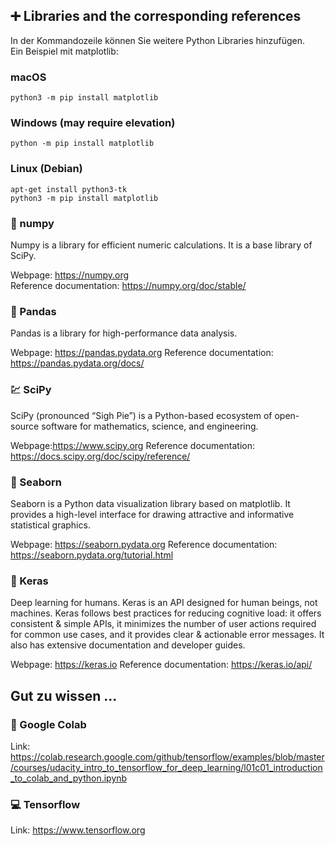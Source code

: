 ## :heavy_plus_sign: Libraries and the corresponding references

In der Kommandozeile können Sie weitere Python Libraries hinzufügen. <br>
Ein Beispiel mit matplotlib:
### **macOS**
`python3 -m pip install matplotlib`

### **Windows (may require elevation)**
`python -m pip install matplotlib`

### **Linux (Debian)**
`apt-get install python3-tk` <br>
`python3 -m pip install matplotlib`

 ### :1234: numpy

Numpy is a library for efficient numeric calculations. It is a base library of SciPy.

Webpage: https://numpy.org <br>
Reference documentation: https://numpy.org/doc/stable/

### :panda_face: Pandas

Pandas is a library for high-performance data analysis.

Webpage: https://pandas.pydata.org
Reference documentation: https://pandas.pydata.org/docs/

### :chart: SciPy

SciPy (pronounced “Sigh Pie”) is a Python-based ecosystem of open-source software for mathematics, science, and engineering.

Webpage:https://www.scipy.org
Reference documentation: https://docs.scipy.org/doc/scipy/reference/

### :ocean: Seaborn
Seaborn is a Python data visualization library based on matplotlib. It provides a high-level interface for drawing attractive and informative statistical graphics.

Webpage: https://seaborn.pydata.org
Reference documentation: https://seaborn.pydata.org/tutorial.html

### :robot: Keras
Deep learning for humans.
Keras is an API designed for human beings, not machines. Keras follows best practices for reducing cognitive load: it offers consistent & simple APIs, it minimizes the number of user actions required for common use cases, and it provides clear & actionable error messages. It also has extensive documentation and developer guides.

Webpage: https://keras.io
Reference documentation: https://keras.io/api/

## Gut zu wissen ...
### :running: Google Colab
Link: https://colab.research.google.com/github/tensorflow/examples/blob/master/courses/udacity_intro_to_tensorflow_for_deep_learning/l01c01_introduction_to_colab_and_python.ipynb

### :computer: Tensorflow
Link: https://www.tensorflow.org